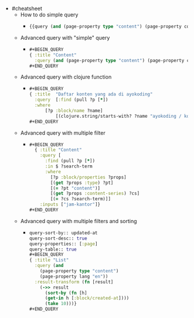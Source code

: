 - #cheatsheet
  - How to do simple query
    - ```clojure
      {{query (and (page-property type "content") (page-property content-series "Cerita Programmer"))}}
      ```
  - Advanced query with "simple" query
    - ```clojure
      #+BEGIN_QUERY
      { :title "Content"
        :query (and (page-property type "content") (page-property content-series "Jam Kantor"))}
      #+END_QUERY
      ```
  - Advanced query with clojure function
    - ```clojure
      #+BEGIN_QUERY
      { :title 	"Daftar konten yang ada di ayokoding"
      	:query 	[:find (pull ?p [*])
      	:where
            [?p :block/name ?name]
      			[(clojure.string/starts-with? ?name "ayokoding / konten /")]]}
      #+END_QUERY
      ```
  - Advanced query with multiple filter
    - ```clojure
      #+BEGIN_QUERY
        { :title "Content"
          :query [
            :find (pull ?p [*])
            :in $ ?search-term
            :where
              [?p :block/properties ?props]
              [(get ?props :type) ?pt]
              [(= ?pt "content")]
              [(get ?props :content-series) ?cs]
              [(= ?cs ?search-term)]]
          :inputs ["jam-kantor"]}
      #+END_QUERY
      ```
  - Advanced query with multiple filters and sorting
    - ```clojure
      query-sort-by:: updated-at
      query-sort-desc:: true
      query-properties:: [:page]
      query-table:: true
      #+BEGIN_QUERY
      { :title "List"
        :query (and
          (page-property type "content")
          (page-property lang "en"))
        :result-transform (fn [result]
          (->> result
            (sort-by (fn [h]
            (get-in h [:block/created-at])))
            (take 10)))}
      #+END_QUERY
      ```
